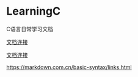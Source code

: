 # LearningC
C语言日常学习文档

[文档连接](文档连接 "https://www.notion.so/C-8fb1a76ebc4544b7a3d3015ccff8e0c1")



<a href="https://www.notion.so/C-8fb1a76ebc4544b7a3d3015ccff8e0c1" title="title">文档连接</a>

https://markdown.com.cn/basic-syntax/links.html
